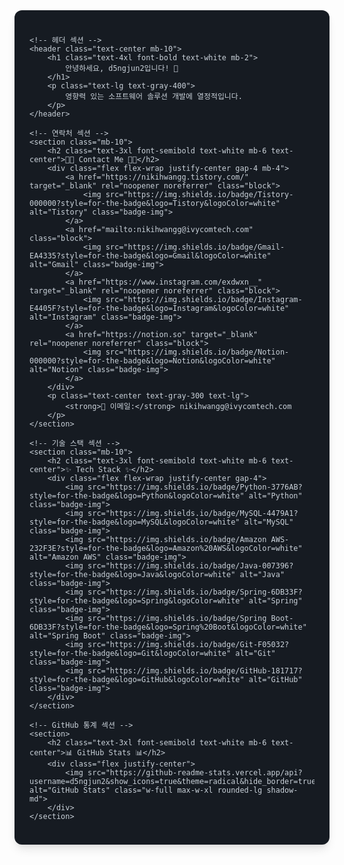 <style>
    /* GitHub 다크 모드 배경색과 어울리도록 텍스트 색상 설정 */
    body {
        font-family: 'Inter', sans-serif; /* Inter 폰트는 GitHub에서 지원하지 않을 수 있으나, 기본 폰트로 대체됩니다. */
        color: #c9d1d9; /* GitHub 다크 모드 텍스트 색상 */
    }
    /* 뱃지 이미지에 대한 커스텀 스타일 (일관된 크기 및 둥근 모서리) */
    .badge-img {
        border-radius: 0.5rem; /* 둥근 모서리 */
        transition: transform 0.2s ease-in-out; /* 부드러운 전환 효과 */
    }
    .badge-img:hover {
        transform: translateY(-2px); /* 호버 시 약간 위로 이동 */
    }
    /* GitHub README에서 Tailwind CSS 클래스가 직접 적용되지 않으므로, 일부 스타일은 수동으로 적용해야 합니다. */
    /* 아래 클래스들은 Tailwind 클래스이지만, GitHub README에서는 직접 작동하지 않을 수 있습니다. */
    /* 필요하다면 이 스타일을 인라인으로 각 요소에 직접 적용하거나, GitHub에서 지원하는 기본 Markdown/HTML로 대체해야 합니다. */
    .text-center { text-align: center; }
    .mb-10 { margin-bottom: 2.5rem; }
    .mb-6 { margin-bottom: 1.5rem; }
    .mb-4 { margin-bottom: 1rem; }
    .text-4xl { font-size: 2.25rem; } /* 36px */
    .md\:text-5xl { /* 미디어 쿼리는 GitHub에서 작동하지 않습니다. */ }
    .font-bold { font-weight: 700; }
    .text-white { color: #ffffff; }
    .text-lg { font-size: 1.125rem; } /* 18px */
    .md\:text-xl { /* 미디어 쿼리는 GitHub에서 작동하지 않습니다. */ }
    .text-gray-400 { color: #9ca3af; }
    .text-3xl { font-size: 1.875rem; } /* 30px */
    .font-semibold { font-weight: 600; }
    .text-gray-300 { color: #d1d5db; }
    .flex { display: flex; }
    .flex-wrap { flex-wrap: wrap; }
    .justify-center { justify-content: center; }
    .gap-4 { gap: 1rem; }
    .block { display: block; }
    .max-w-4xl { max-width: 56rem; } /* 896px */
    .mx-auto { margin-left: auto; margin-right: auto; }
    .bg-\[\#161b22\] { background-color: #161b22; }
    .p-6 { padding: 1.5rem; }
    .md\:p-8 { /* 미디어 쿼리는 GitHub에서 작동하지 않습니다. */ }
    .lg\:p-10 { /* 미디어 쿼리는 GitHub에서 작동하지 않습니다. */ }
    .rounded-xl { border-radius: 0.75rem; }
    .shadow-lg { box-shadow: 0 10px 15px -3px rgba(0, 0, 0, 0.1), 0 4px 6px -2px rgba(0, 0, 0, 0.05); }
    .w-full { width: 100%; }
    .max-w-xl { max-width: 36rem; } /* 576px */
    .rounded-lg { border-radius: 0.5rem; }
    .shadow-md { box-shadow: 0 4px 6px -1px rgba(0, 0, 0, 0.1), 0 2px 4px -1px rgba(0, 0, 0, 0.06); }
</style>

<div class="max-w-4xl mx-auto bg-[#161b22] p-6 rounded-xl shadow-lg">

    <!-- 헤더 섹션 -->
    <header class="text-center mb-10">
        <h1 class="text-4xl font-bold text-white mb-2">
            안녕하세요, d5ngjun2입니다! 👋
        </h1>
        <p class="text-lg text-gray-400">
            영향력 있는 소프트웨어 솔루션 개발에 열정적입니다.
        </p>
    </header>

    <!-- 연락처 섹션 -->
    <section class="mb-10">
        <h2 class="text-3xl font-semibold text-white mb-6 text-center">🧑‍💻 Contact Me 🧑‍💻</h2>
        <div class="flex flex-wrap justify-center gap-4 mb-4">
            <a href="https://nikihwangg.tistory.com/" target="_blank" rel="noopener noreferrer" class="block">
                <img src="https://img.shields.io/badge/Tistory-000000?style=for-the-badge&logo=Tistory&logoColor=white" alt="Tistory" class="badge-img">
            </a>
            <a href="mailto:nikihwangg@ivycomtech.com" class="block">
                <img src="https://img.shields.io/badge/Gmail-EA4335?style=for-the-badge&logo=Gmail&logoColor=white" alt="Gmail" class="badge-img">
            </a>
            <a href="https://www.instagram.com/exdwxn__" target="_blank" rel="noopener noreferrer" class="block">
                <img src="https://img.shields.io/badge/Instagram-E4405F?style=for-the-badge&logo=Instagram&logoColor=white" alt="Instagram" class="badge-img">
            </a>
            <a href="https://notion.so" target="_blank" rel="noopener noreferrer" class="block">
                <img src="https://img.shields.io/badge/Notion-000000?style=for-the-badge&logo=Notion&logoColor=white" alt="Notion" class="badge-img">
            </a>
        </div>
        <p class="text-center text-gray-300 text-lg">
            <strong>📧 이메일:</strong> nikihwangg@ivycomtech.com
        </p>
    </section>

    <!-- 기술 스택 섹션 -->
    <section class="mb-10">
        <h2 class="text-3xl font-semibold text-white mb-6 text-center">✨ Tech Stack ✨</h2>
        <div class="flex flex-wrap justify-center gap-4">
            <img src="https://img.shields.io/badge/Python-3776AB?style=for-the-badge&logo=Python&logoColor=white" alt="Python" class="badge-img">
            <img src="https://img.shields.io/badge/MySQL-4479A1?style=for-the-badge&logo=MySQL&logoColor=white" alt="MySQL" class="badge-img">
            <img src="https://img.shields.io/badge/Amazon AWS-232F3E?style=for-the-badge&logo=Amazon%20AWS&logoColor=white" alt="Amazon AWS" class="badge-img">
            <img src="https://img.shields.io/badge/Java-007396?style=for-the-badge&logo=Java&logoColor=white" alt="Java" class="badge-img">
            <img src="https://img.shields.io/badge/Spring-6DB33F?style=for-the-badge&logo=Spring&logoColor=white" alt="Spring" class="badge-img">
            <img src="https://img.shields.io/badge/Spring Boot-6DB33F?style=for-the-badge&logo=Spring%20Boot&logoColor=white" alt="Spring Boot" class="badge-img">
            <img src="https://img.shields.io/badge/Git-F05032?style=for-the-badge&logo=Git&logoColor=white" alt="Git" class="badge-img">
            <img src="https://img.shields.io/badge/GitHub-181717?style=for-the-badge&logo=GitHub&logoColor=white" alt="GitHub" class="badge-img">
        </div>
    </section>

    <!-- GitHub 통계 섹션 -->
    <section>
        <h2 class="text-3xl font-semibold text-white mb-6 text-center">📊 GitHub Stats 📊</h2>
        <div class="flex justify-center">
            <img src="https://github-readme-stats.vercel.app/api?username=d5ngjun2&show_icons=true&theme=radical&hide_border=true" alt="GitHub Stats" class="w-full max-w-xl rounded-lg shadow-md">
        </div>
    </section>

</div>
